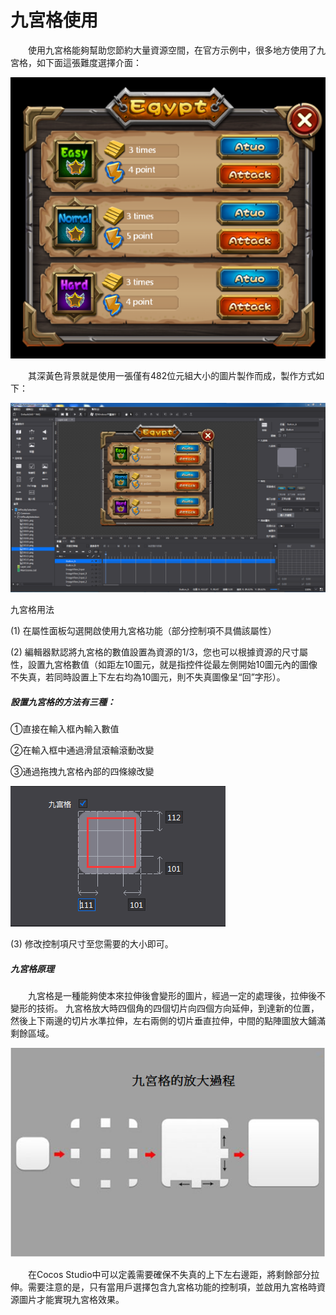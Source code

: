# 九宮格使用

&emsp;&emsp;使用九宮格能夠幫助您節約大量資源空間，在官方示例中，很多地方使用了九宮格，如下面這張難度選擇介面：
 
![image](res_tw/image001.png) 

&emsp;&emsp;其深黃色背景就是使用一張僅有482位元組大小的圖片製作而成，製作方式如下：

![image](res_tw/image002.png) 
 
九宮格用法

(1) 在屬性面板勾選開啟使用九宮格功能（部分控制項不具備該屬性）

(2) 編輯器默認將九宮格的數值設置為資源的1/3，您也可以根據資源的尺寸屬性，設置九宮格數值（如距左10圖元，就是指控件從最左側開始10圖元內的圖像不失真，若同時設置上下左右均為10圖元，則不失真圖像呈“回”字形）。

##### 設置九宮格的方法有三種：

①直接在輸入框內輸入數值

②在輸入框中通過滑鼠滾輪滾動改變
    
③通過拖拽九宮格內部的四條線改變

![image](res_tw/image003.png) 
 
(3) 修改控制項尺寸至您需要的大小即可。

##### 九宮格原理

&emsp;&emsp;九宮格是一種能夠使本來拉伸後會變形的圖片，經過一定的處理後，拉伸後不變形的技術。
九宮格放大時四個角的四個切片向四個方向延伸，到達新的位置，然後上下兩邊的切片水準拉伸，左右兩側的切片垂直拉伸，中間的點陣圖放大鋪滿剩餘區域。
 
![image](res_tw/image004.png) 

&emsp;&emsp;在Cocos Studio中可以定義需要確保不失真的上下左右邊距，將剩餘部分拉伸。需要注意的是，只有當用戶選擇包含九宮格功能的控制項，並啟用九宮格時資源圖片才能實現九宮格效果。
